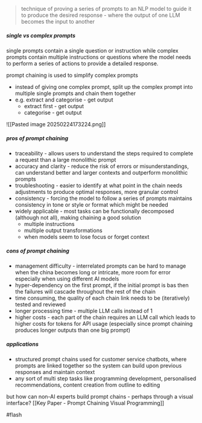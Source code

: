 > technique of proving a series of prompts to an NLP model to guide it to produce the desired response - where the output of one LLM becomes the input to another

##### single vs complex prompts 
single prompts contain a single question or instruction while complex prompts contain multiple instructions or questions where the model needs to perform a series of actions to provide a detailed response. 

prompt chaining is used to simplify complex prompts
- instead of giving one complex prompt, split up the complex prompt into multiple single prompts and chain them together
- e.g. extract and categorise - get output
    - extract first - get output
    - categorise - get output

![[Pasted image 20250224173224.png]]

##### pros of prompt chaining 
- traceability - allows users to understand the steps required to complete a request than a large monolithic prompt
- accuracy and clarity - reduce the risk of errors or misunderstandings, can understand better and larger contexts and outperform monolithic prompts 
- troubleshooting - easier to identify at what point in the chain needs adjustments to produce optimal responses, more granular control
- consistency - forcing the model to follow a series of prompts maintains consistency in tone or style or format which might be needed
- widely applicable - most tasks can be functionally decomposed (although not all), making chaining a good solution
	- multiple instructions
	- multiple output transformations
	- when models seem to lose focus or forget context

##### cons of prompt chaining 
- management difficulty - interrelated prompts can be hard to manage when the china becomes long or intricate, more room for error especially when using different AI models 
- hyper-dependency on the first prompt, if the initial prompt is bas then the failures will cascade throughout the rest of the chain 
- time consuming, the quality of each chain link needs to be (iteratively) tested and reviewed
- longer processing time - multiple LLM calls instead of 1
- higher costs - each part of the chain requires an LLM call which leads to higher costs for tokens for API usage (especially since prompt chaining produces longer outputs than one big prompt)


##### applications 
- structured prompt chains used for customer service chatbots, where prompts are linked together so the system can build upon previous responses and maintain context 
- any sort of multi step tasks like programming development, personalised recommendations, content creation from outline to editing

 but how can non-AI experts build prompt chains - perhaps through a visual interface?
[[Key Paper - Prompt Chaining Visual Programming]]
 

#flash 